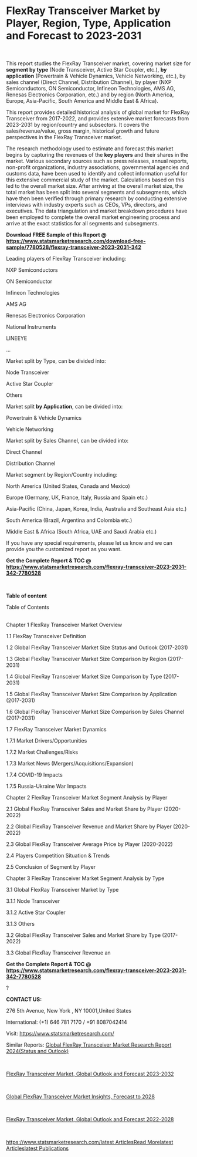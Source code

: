 <h1>FlexRay Transceiver Market by Player, Region, Type, Application and Forecast to 2023-2031</h1><br/><p>This report studies the FlexRay Transceiver market, covering market size for <strong>segment by type</strong> (Node Transceiver, Active Star Coupler, etc.), <strong>by application</strong> (Powertrain & Vehicle Dynamics, Vehicle Networking, etc.), by sales channel (Direct Channel, Distribution Channel), by player (NXP Semiconductors, ON Semiconductor, Infineon Technologies, AMS AG, Renesas Electronics Corporation, etc.) and by region (North America, Europe, Asia-Pacific, South America and Middle East & Africa).</p>
 
 
 
 <p>This report provides detailed historical analysis of global market for FlexRay Transceiver from 2017-2022, and provides extensive market forecasts from 2023-2031 by region/country and subsectors. It covers the sales/revenue/value, gross margin, historical growth and future perspectives in the FlexRay Transceiver market.</p>
 
 
 
 <p>The research methodology used to estimate and forecast this market begins by capturing the revenues of the <strong>key players</strong> and their shares in the market. Various secondary sources such as press releases, annual reports, non-profit organizations, industry associations, governmental agencies and customs data, have been used to identify and collect information useful for this extensive commercial study of the market. Calculations based on this led to the overall market size. After arriving at the overall market size, the total market has been split into several segments and subsegments, which have then been verified through primary research by conducting extensive interviews with industry experts such as CEOs, VPs, directors, and executives. The data triangulation and market breakdown procedures have been employed to complete the overall market engineering process and arrive at the exact statistics for all segments and subsegments.</p>
 
 
 
 <p><strong>Download FREE Sample of this Report @ <a href="https://www.statsmarketresearch.com/download-free-sample/7780528/flexray-transceiver-2023-2031-342">https://www.statsmarketresearch.com/download-free-sample/7780528/flexray-transceiver-2023-2031-342</a></strong></p>
 
 
 
 <p>Leading players of FlexRay Transceiver including:</p>
 
 
 
 <p>NXP Semiconductors</p>
 
 
 
 <p>ON Semiconductor</p>
 
 
 
 <p>Infineon Technologies</p>
 
 
 
 <p>AMS AG</p>
 
 
 
 <p>Renesas Electronics Corporation</p>
 
 
 
 <p>National Instruments</p>
 
 
 
 <p>LINEEYE</p>
 
 
 
 <p>...</p>
 
 
 
 <p>Market split by Type, can be divided into:</p>
 
 
 
 <p>Node Transceiver</p>
 
 
 
 <p>Active Star Coupler</p>
 
 
 
 <p>Others</p>
 
 
 
 <p>Market split <strong>by Application</strong>, can be divided into:</p>
 
 
 
 <p>Powertrain & Vehicle Dynamics</p>
 
 
 
 <p>Vehicle Networking</p>
 
 
 
 <p>Market split by Sales Channel, can be divided into:</p>
 
 
 
 <p>Direct Channel</p>
 
 
 
 <p>Distribution Channel</p>
 
 
 
 <p>Market segment by Region/Country including:</p>
 
 
 
 <p>North America (United States, Canada and Mexico)</p>
 
 
 
 <p>Europe (Germany, UK, France, Italy, Russia and Spain etc.)</p>
 
 
 
 <p>Asia-Pacific (China, Japan, Korea, India, Australia and Southeast Asia etc.)</p>
 
 
 
 <p>South America (Brazil, Argentina and Colombia etc.)</p>
 
 
 
 <p>Middle East & Africa (South Africa, UAE and Saudi Arabia etc.)</p>
 
 
 
 <p>If you have any special requirements, please let us know and we can provide you the customized report as you want.</p>
 
 
 
 <div><b>Get the Complete Report & TOC @ <a href="https://www.statsmarketresearch.com/flexray-transceiver-2023-2031-342-7780528">https://www.statsmarketresearch.com/flexray-transceiver-2023-2031-342-7780528</a></b></div>
 
 
 
 <p><br />
 
 <b>Table of content</b></p>
 
 
 
 <p>Table of Contents<br />
 
 <br />
 
 Chapter 1 FlexRay Transceiver Market Overview<br />
 
 1.1 FlexRay Transceiver Definition<br />
 
 1.2 Global FlexRay Transceiver Market Size Status and Outlook (2017-2031)<br />
 
 1.3 Global FlexRay Transceiver Market Size Comparison by Region (2017-2031)<br />
 
 1.4 Global FlexRay Transceiver Market Size Comparison by Type (2017-2031)<br />
 
 1.5 Global FlexRay Transceiver Market Size Comparison by Application (2017-2031)<br />
 
 1.6 Global FlexRay Transceiver Market Size Comparison by Sales Channel (2017-2031)<br />
 
 1.7 FlexRay Transceiver Market Dynamics<br />
 
 1.7.1 Market Drivers/Opportunities<br />
 
 1.7.2 Market Challenges/Risks<br />
 
 1.7.3 Market News (Mergers/Acquisitions/Expansion)<br />
 
 1.7.4 COVID-19 Impacts<br />
 
 1.7.5 Russia-Ukraine War Impacts<br />
 
 Chapter 2 FlexRay Transceiver Market Segment Analysis by Player<br />
 
 2.1 Global FlexRay Transceiver Sales and Market Share by Player (2020-2022)<br />
 
 2.2 Global FlexRay Transceiver Revenue and Market Share by Player (2020-2022)<br />
 
 2.3 Global FlexRay Transceiver Average Price by Player (2020-2022)<br />
 
 2.4 Players Competition Situation & Trends<br />
 
 2.5 Conclusion of Segment by Player<br />
 
 Chapter 3 FlexRay Transceiver Market Segment Analysis by Type<br />
 
 3.1 Global FlexRay Transceiver Market by Type<br />
 
 3.1.1 Node Transceiver<br />
 
 3.1.2 Active Star Coupler<br />
 
 3.1.3 Others<br />
 
 3.2 Global FlexRay Transceiver Sales and Market Share by Type (2017-2022)<br />
 
 3.3 Global FlexRay Transceiver Revenue an</p>
 
 
 
 <div><b>Get the Complete Report & TOC @ <a href="https://www.statsmarketresearch.com/flexray-transceiver-2023-2031-342-7780528">https://www.statsmarketresearch.com/flexray-transceiver-2023-2031-342-7780528</a></b></div>
 
 
 
 <p>? </p>
 
 
 
 <p><b>CONTACT US:</b><br />
 
 276 5th Avenue, New York , NY 10001,United States<br />
 
 International: (+1) 646 781 7170 / +91 8087042414<br />
 
 Visit: <a href="https://www.statsmarketresearch.com/">https://www.statsmarketresearch.com/</a><br />
 
 Similar Reports: <a href="https://www.statsmarketresearch.com/flexray-transceiver-2023-2031-342-7780528">Global FlexRay Transceiver Market Research Report 2024(Status and Outlook)</a><br />
 
 <br />
 
 <a href="https://www.statsmarketresearch.com/flexray-transceiver-2023-2031-342-7780528">FlexRay Transceiver Market, Global Outlook and Forecast 2023-2032</a><br />
 
 <br />
 
 <a href="https://www.statsmarketresearch.com/flexray-transceiver-2023-2031-342-7780528">Global FlexRay Transceiver Market Insights, Forecast to 2028</a><br />
 
 <br />
 
 <a href="https://www.statsmarketresearch.com/flexray-transceiver-2023-2031-342-7780528">FlexRay Transceiver Market, Global Outlook and Forecast 2022-2028</a><br />
 
 <br />
 
 <a href="https://gyeongbokgung.com">https://www.statsmarketresearch.com/</a><a href="https://hallyeomaritime.com">latest Articles</a><a href="https://jingwansa.com">Read More</a><a href="https://nguoiviet.jp/">latest Articles</a><a href="https://www.intelmarketresearch.com/">latest Publications</a></p>